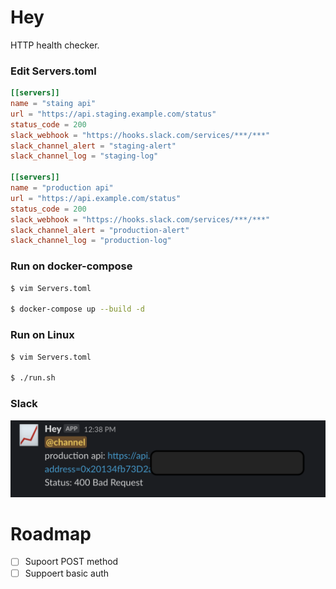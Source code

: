 # Hey

HTTP health checker.

### Edit Servers.toml
```toml
[[servers]]
name = "staing api"
url = "https://api.staging.example.com/status"
status_code = 200
slack_webhook = "https://hooks.slack.com/services/***/***"
slack_channel_alert = "staging-alert"
slack_channel_log = "staging-log"

[[servers]]
name = "production api"
url = "https://api.example.com/status"
status_code = 200
slack_webhook = "https://hooks.slack.com/services/***/***"
slack_channel_alert = "production-alert"
slack_channel_log = "production-log"
```

### Run on docker-compose
```sh
$ vim Servers.toml

$ docker-compose up --build -d
```

### Run on Linux
```sh
$ vim Servers.toml

$ ./run.sh
```

### Slack

![Hey](https://raw.githubusercontent.com/dongri/images/master/hey-alert.png)


# Roadmap
- [ ] Supoort POST method
- [ ] Suppoert basic auth
